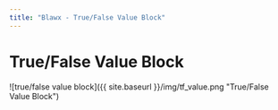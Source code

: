 ```yaml
---
title: "Blawx - True/False Value Block"
---
```

# True/False Value Block
![true/false value block]({{ site.baseurl }}/img/tf_value.png "True/False Value Block")